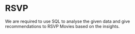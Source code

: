 # RSVP
We are required to use SQL to analyse the given data and give recommendations to RSVP Movies based on the insights.
